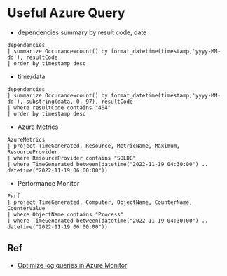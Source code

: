 # Useful Azure Query

- dependencies summary by result code, date

```az
dependencies
| summarize Occurance=count() by format_datetime(timestamp,'yyyy-MM-dd'), resultCode
| order by timestamp desc
```

- time/data
```
dependencies 
| summarize Occurance=count() by format_datetime(timestamp,'yyyy-MM-dd'), substring(data, 0, 97), resultCode 
| where resultCode contains "404" 
| order by timestamp desc
```

- Azure Metrics 

```az
AzureMetrics
| project TimeGenerated, Resource, MetricName, Maximum, ResourceProvider
| where ResourceProvider contains "SQLDB"
| where TimeGenerated between(datetime("2022-11-19 04:30:00") .. datetime("2022-11-19 06:00:00")) 
```

- Performance Monitor

```az
Perf
| project TimeGenerated, Computer, ObjectName, CounterName, CounterValue
| where ObjectName contains "Process"
| where TimeGenerated between(datetime("2022-11-19 04:30:00") .. datetime("2022-11-19 06:00:00")) 
```

## Ref

- [Optimize log queries in Azure Monitor](https://learn.microsoft.com/en-us/azure/azure-monitor/logs/query-optimization#use-effective-aggregation-commands-and-dimensions-in-summarize-and-join)

